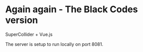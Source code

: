 # Again again - The Black Codes version

SuperCollider + Vue.js

The server is setup to run locally on port 8081.